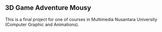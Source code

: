 ## 3D Game Adventure Mousy
This is a final project for one of courses in Multimedia Nusantara University (Computer Graphic and Animations). 

